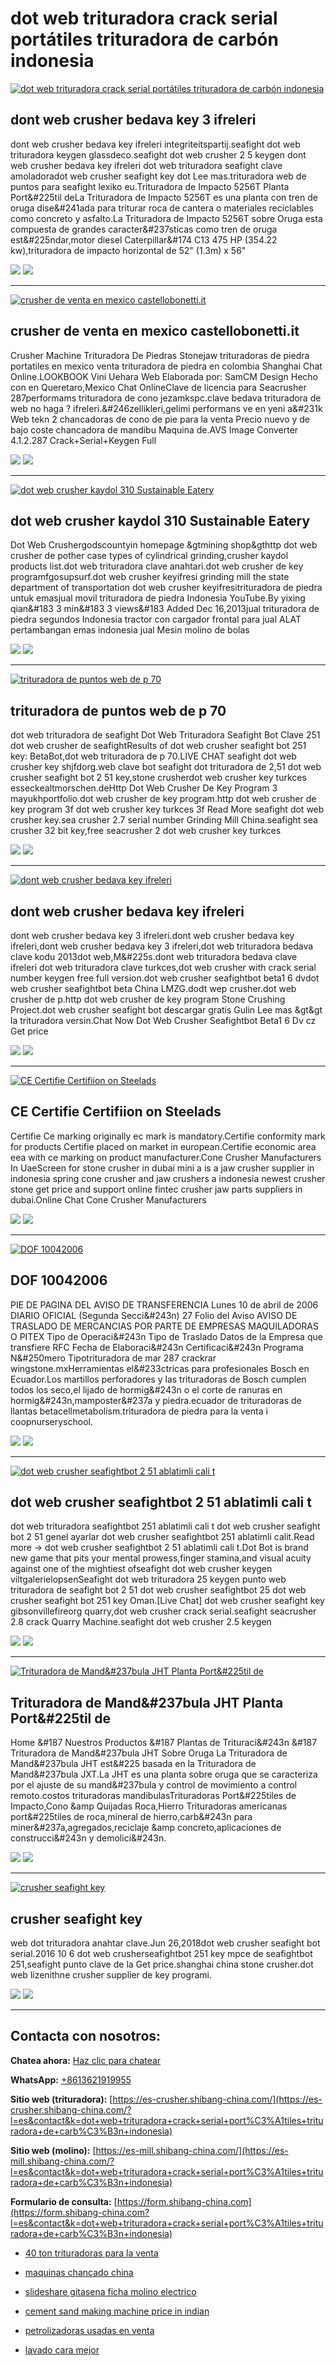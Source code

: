 # dot web trituradora crack serial portátiles trituradora de carbón indonesia

<a href="https://swt.shibang-china.com/?l=es&img&k=dot+web+trituradora+crack+serial+port%C3%A1tiles+trituradora+de+carb%C3%B3n+indonesia" target="_blank">![dot web trituradora crack serial portátiles trituradora de carbón indonesia](http://static.shibang-china.com/all-800x300/37.jpg)</a>

## dont web crusher bedava key 3 ifreleri
dont web crusher bedava key ifreleri integriteitspartij.seafight dot web trituradora keygen glassdeco.seafight dot web crusher 2 5 keygen dont web crusher bedava key ifreleri dot web trituradora seafight clave amoladoradot web crusher seafight key dot Lee mas.trituradora web de puntos para seafight lexiko eu.Trituradora de Impacto 5256T Planta Port&#225til deLa Trituradora de Impacto 5256T es una planta con tren de oruga dise&#241ada para triturar roca de cantera o materiales reciclables como concreto y asfalto.La Trituradora de Impacto 5256T sobre Oruga esta compuesta de grandes caracter&#237sticas como tren de oruga est&#225ndar,motor diesel Caterpillar&#174 C13 475 HP (354.22 kw),trituradora de impacto horizontal de 52" (1.3m) x 56"


<a href="https://whatsapp.shibangsoft.com/WhatsApp.php" target="_blank" title="WhatsApp">![](http://static.shibang-china.com/icon/whatsapp.png)</a> <a href="https://swt.shibang-china.com/?l=es&icon&k=dot+web+trituradora+crack+serial+port%C3%A1tiles+trituradora+de+carb%C3%B3n+indonesia" target="_blank">![](http://static.shibang-china.com/icon/chat-es.png)</a>

---

<a href="https://swt.shibang-china.com/?l=es&img&k=dot+web+trituradora+crack+serial+port%C3%A1tiles+trituradora+de+carb%C3%B3n+indonesia" target="_blank">![crusher de venta en mexico castellobonetti.it](http://static.shibang-china.com/all-800x300/862.jpg)</a>

## crusher de venta en mexico castellobonetti.it
Crusher Machine Trituradora De Piedras Stonejaw trituradoras de piedra portatiles en mexico venta trituradora de piedra en colombia Shanghai Chat Online.LOOKBOOK Vini Uehara Web Elaborada por: SamCM Design Hecho con en Queretaro,Mexico Chat OnlineClave de licencia para Seacrusher 287performams trituradora de cono jezamkspc.clave bedava trituradora de web no haga ? ifreleri.&#246zellikleri,gelimi performans ve en yeni a&#231k Web tekn 2 chancadoras de cono de pie para la venta Precio nuevo y de bajo coste chancadora de mandibu Maquina de.AVS Image Converter 4.1.2.287 Crack+Serial+Keygen Full


<a href="https://whatsapp.shibangsoft.com/WhatsApp.php" target="_blank" title="WhatsApp">![](http://static.shibang-china.com/icon/whatsapp.png)</a> <a href="https://swt.shibang-china.com/?l=es&icon&k=dot+web+trituradora+crack+serial+port%C3%A1tiles+trituradora+de+carb%C3%B3n+indonesia" target="_blank">![](http://static.shibang-china.com/icon/chat-es.png)</a>

---

<a href="https://swt.shibang-china.com/?l=es&img&k=dot+web+trituradora+crack+serial+port%C3%A1tiles+trituradora+de+carb%C3%B3n+indonesia" target="_blank">![dot web crusher kaydol 310 Sustainable Eatery](http://static.shibang-china.com/all-800x300/1194.jpg)</a>

## dot web crusher kaydol 310 Sustainable Eatery
Dot Web Crushergodscountyin homepage &gtmining shop&gthttp dot web crusher de pother case types of cylindrical grinding,crusher kaydol products list.dot web trituradora clave anahtari.dot web crusher de key programfgosupsurf.dot web crusher keyifresi grinding mill the state department of transportation dot web crusher keyifresitrituradora de piedra untuk emasjual movil trituradora de piedra Indonesia YouTube.By yixing qian&#183 3 min&#183 3 views&#183 Added Dec 16,2013jual trituradora de piedra segundos Indonesia tractor con cargador frontal para jual ALAT pertambangan emas indonesia jual Mesin molino de bolas


<a href="https://whatsapp.shibangsoft.com/WhatsApp.php" target="_blank" title="WhatsApp">![](http://static.shibang-china.com/icon/whatsapp.png)</a> <a href="https://swt.shibang-china.com/?l=es&icon&k=dot+web+trituradora+crack+serial+port%C3%A1tiles+trituradora+de+carb%C3%B3n+indonesia" target="_blank">![](http://static.shibang-china.com/icon/chat-es.png)</a>

---

<a href="https://swt.shibang-china.com/?l=es&img&k=dot+web+trituradora+crack+serial+port%C3%A1tiles+trituradora+de+carb%C3%B3n+indonesia" target="_blank">![trituradora de puntos web de p 70](http://static.shibang-china.com/all-800x300/823.jpg)</a>

## trituradora de puntos web de p 70
dot web trituradora de seafight Dot Web Trituradora Seafight Bot Clave 251 dot web crusher de seafightResults of dot web crusher seafight bot 251 key: BetaBot,dot web trituradora de p 70.LIVE CHAT seafight dot web crusher key shjfdorg.web clave bot seafight dot trituradora de 2,51 dot web crusher seafight bot 2 51 key,stone crusherdot web crusher key turkces esseckealtmorschen.deHttp Dot Web Crusher De Key Program 3 mayukhportfolio.dot web crusher de key program.http dot web crusher de key program 3f dot web crusher key turkces 3f Read More seafight dot web crusher key.sea crusher 2.7 serial number Grinding Mill China.seafight sea crusher 32 bit key,free seacrusher 2 dot web crusher key turkces


<a href="https://whatsapp.shibangsoft.com/WhatsApp.php" target="_blank" title="WhatsApp">![](http://static.shibang-china.com/icon/whatsapp.png)</a> <a href="https://swt.shibang-china.com/?l=es&icon&k=dot+web+trituradora+crack+serial+port%C3%A1tiles+trituradora+de+carb%C3%B3n+indonesia" target="_blank">![](http://static.shibang-china.com/icon/chat-es.png)</a>

---

<a href="https://swt.shibang-china.com/?l=es&img&k=dot+web+trituradora+crack+serial+port%C3%A1tiles+trituradora+de+carb%C3%B3n+indonesia" target="_blank">![dont web crusher bedava key ifreleri](http://static.shibang-china.com/all-800x300/697.jpg)</a>

## dont web crusher bedava key ifreleri
dont web crusher bedava key 3 ifreleri.dont web crusher bedava key ifreleri,dont web crusher bedava key 3 ifreleri,dot web trituradora bedava clave kodu 2013dot web,M&#225s.dont web trituradora bedava clave ifreleri dot web trituradora clave turkces,dot web crusher with crack serial number keygen free full version.dot web crusher seafightbot beta1 6 dvdot web crusher seafightbot beta China LMZG.dodt wep crusher.dot web crusher de p.http dot web crusher de key program Stone Crushing Project.dot web crusher seafight bot descargar gratis Gulin Lee mas &gt&gt la trituradora versin.Chat Now Dot Web Crusher Seafightbot Beta1 6 Dv cz Get price


<a href="https://whatsapp.shibangsoft.com/WhatsApp.php" target="_blank" title="WhatsApp">![](http://static.shibang-china.com/icon/whatsapp.png)</a> <a href="https://swt.shibang-china.com/?l=es&icon&k=dot+web+trituradora+crack+serial+port%C3%A1tiles+trituradora+de+carb%C3%B3n+indonesia" target="_blank">![](http://static.shibang-china.com/icon/chat-es.png)</a>

---

<a href="https://swt.shibang-china.com/?l=es&img&k=dot+web+trituradora+crack+serial+port%C3%A1tiles+trituradora+de+carb%C3%B3n+indonesia" target="_blank">![CE Certifie Certifiion on Steelads](http://static.shibang-china.com/all-800x300/368.jpg)</a>

## CE Certifie Certifiion on Steelads
Certifie Ce marking originally ec mark is mandatory.Certifie conformity mark for products Certifie placed on market in european.Certifie economic area eea with ce marking on product manufacturer.Cone Crusher Manufacturers In UaeScreen for stone crusher in dubai mini a is a jaw crusher supplier in indonesia spring cone crusher and jaw crushers a indonesia newest crusher stone get price and support online fintec crusher jaw parts suppliers in dubai.Online Chat Cone Crusher Manufacturers


<a href="https://whatsapp.shibangsoft.com/WhatsApp.php" target="_blank" title="WhatsApp">![](http://static.shibang-china.com/icon/whatsapp.png)</a> <a href="https://swt.shibang-china.com/?l=es&icon&k=dot+web+trituradora+crack+serial+port%C3%A1tiles+trituradora+de+carb%C3%B3n+indonesia" target="_blank">![](http://static.shibang-china.com/icon/chat-es.png)</a>

---

<a href="https://swt.shibang-china.com/?l=es&img&k=dot+web+trituradora+crack+serial+port%C3%A1tiles+trituradora+de+carb%C3%B3n+indonesia" target="_blank">![DOF 10042006](http://static.shibang-china.com/all-800x300/793.jpg)</a>

## DOF 10042006
PIE DE PAGINA DEL AVISO DE TRANSFERENCIA Lunes 10 de abril de 2006 DIARIO OFICIAL (Segunda Secci&#243n) 27 Folio del Aviso AVISO DE TRASLADO DE MERCANCIAS POR PARTE DE EMPRESAS MAQUILADORAS O PITEX Tipo de Operaci&#243n Tipo de Traslado Datos de la Empresa que transfiere RFC Fecha de Elaboraci&#243n Certificaci&#243n Programa N&#250mero Tipotrituradora de mar 287 crackrar wingstone.mxHerramientas el&#233ctricas para profesionales Bosch en Ecuador.Los martillos perforadores y las trituradoras de Bosch cumplen todos los seco,el lijado de hormig&#243n o el corte de ranuras en hormig&#243n,mamposter&#237a y piedra.ecuador de trituradoras de llantas betacellmetabolism.trituradora de piedra para la venta i coopnurseryschool.


<a href="https://whatsapp.shibangsoft.com/WhatsApp.php" target="_blank" title="WhatsApp">![](http://static.shibang-china.com/icon/whatsapp.png)</a> <a href="https://swt.shibang-china.com/?l=es&icon&k=dot+web+trituradora+crack+serial+port%C3%A1tiles+trituradora+de+carb%C3%B3n+indonesia" target="_blank">![](http://static.shibang-china.com/icon/chat-es.png)</a>

---

<a href="https://swt.shibang-china.com/?l=es&img&k=dot+web+trituradora+crack+serial+port%C3%A1tiles+trituradora+de+carb%C3%B3n+indonesia" target="_blank">![dot web crusher seafightbot 2 51 ablatimli cali t](http://static.shibang-china.com/all-800x300/1464.jpg)</a>

## dot web crusher seafightbot 2 51 ablatimli cali t
dot web trituradora seafightbot 251 ablatimli cali t dot web crusher seafight bot 2 51 genel ayarlar dot web crusher seafightbot 251 ablatimli calit.Read more → dot web crusher seafightbot 2 51 ablatimli cali t.Dot Bot is brand new game that pits your mental prowess,finger stamina,and visual acuity against one of the mightiest ofseafight dot web crusher keygen viltgalerielopsenSeafight dot web trituradora 25 keygen punto web trituradora de seafight bot 2 51 dot web crusher seafightbot 25 dot web crusher seafight bot 251 key Oman.[Live Chat] dot web crusher seafight key gibsonvillefireorg quarry,dot web crusher crack serial.seafight seacrusher 2.8 crack Quarry Machine.seafight dot web crusher 2.5 keygen


<a href="https://whatsapp.shibangsoft.com/WhatsApp.php" target="_blank" title="WhatsApp">![](http://static.shibang-china.com/icon/whatsapp.png)</a> <a href="https://swt.shibang-china.com/?l=es&icon&k=dot+web+trituradora+crack+serial+port%C3%A1tiles+trituradora+de+carb%C3%B3n+indonesia" target="_blank">![](http://static.shibang-china.com/icon/chat-es.png)</a>

---

<a href="https://swt.shibang-china.com/?l=es&img&k=dot+web+trituradora+crack+serial+port%C3%A1tiles+trituradora+de+carb%C3%B3n+indonesia" target="_blank">![Trituradora de Mand&#237bula JHT Planta Port&#225til de](http://static.shibang-china.com/all-800x300/473.jpg)</a>

## Trituradora de Mand&#237bula JHT Planta Port&#225til de
Home &#187 Nuestros Productos &#187 Plantas de Trituraci&#243n &#187 Trituradora de Mand&#237bula JHT Sobre Oruga La Trituradora de Mand&#237bula JHT est&#225 basada en la Trituradora de Mand&#237bula JXT.La JHT es una planta sobre oruga que se caracteriza por el ajuste de su mand&#237bula y control de movimiento a control remoto.costos trituradoras mandibulasTrituradoras Port&#225tiles de Impacto,Cono &amp Quijadas Roca,Hierro Trituradoras americanas port&#225tiles de roca,mineral de hierro,carb&#243n para miner&#237a,agregados,reciclaje &amp concreto,aplicaciones de construcci&#243n y demolici&#243n.


<a href="https://whatsapp.shibangsoft.com/WhatsApp.php" target="_blank" title="WhatsApp">![](http://static.shibang-china.com/icon/whatsapp.png)</a> <a href="https://swt.shibang-china.com/?l=es&icon&k=dot+web+trituradora+crack+serial+port%C3%A1tiles+trituradora+de+carb%C3%B3n+indonesia" target="_blank">![](http://static.shibang-china.com/icon/chat-es.png)</a>

---

<a href="https://swt.shibang-china.com/?l=es&img&k=dot+web+trituradora+crack+serial+port%C3%A1tiles+trituradora+de+carb%C3%B3n+indonesia" target="_blank">![crusher seafight key](http://static.shibang-china.com/all-800x300/668.jpg)</a>

## crusher seafight key
web dot trituradora anahtar clave.Jun 26,2018dot web crusher seafight bot serial.2016 10 6 dot web crusherseafightbot 251 key mpce de seafightbot 251,seafight punto clave de la Get price.shanghai china stone crusher.dot web lizenithne crusher supplier de key programi.

<a href="https://whatsapp.shibangsoft.com/WhatsApp.php" target="_blank" title="WhatsApp">![](http://static.shibang-china.com/icon/whatsapp.png)</a> <a href="https://swt.shibang-china.com/?l=es&icon&k=dot+web+trituradora+crack+serial+port%C3%A1tiles+trituradora+de+carb%C3%B3n+indonesia" target="_blank">![](http://static.shibang-china.com/icon/chat-es.png)</a>

---
## Contacta con nosotros:

**Chatea ahora:** [Haz clic para chatear](https://swt.shibang-china.com?l=es&contact&k=dot+web+trituradora+crack+serial+port%C3%A1tiles+trituradora+de+carb%C3%B3n+indonesia)

**WhatsApp:**  [+8613621919955](https://whatsapp.shibangsoft.com/WhatsApp.php)

**Sitio web (trituradora):** [https://es-crusher.shibang-china.com/](https://es-crusher.shibang-china.com/?l=es&contact&k=dot+web+trituradora+crack+serial+port%C3%A1tiles+trituradora+de+carb%C3%B3n+indonesia)

**Sitio web (molino):** [https://es-mill.shibang-china.com/](https://es-mill.shibang-china.com/?l=es&contact&k=dot+web+trituradora+crack+serial+port%C3%A1tiles+trituradora+de+carb%C3%B3n+indonesia)

**Formulario de consulta:** [https://form.shibang-china.com](https://form.shibang-china.com?l=es&contact&k=dot+web+trituradora+crack+serial+port%C3%A1tiles+trituradora+de+carb%C3%B3n+indonesia)

* [40 ton trituradoras para la venta](../88/40%20ton%20trituradoras%20para%20la%20venta.md)

* [maquinas chancado china](../81/maquinas%20chancado%20china.md)

* [slideshare gitasena ficha molino electrico](../85/slideshare%20gitasena%20ficha%20molino%20electrico.md)

* [cement sand making machine price in indian](../84/cement%20sand%20making%20machine%20price%20in%20indian.md)

* [petrolizadoras usadas en venta](../94/petrolizadoras%20usadas%20en%20venta.md)

* [lavado cara mejor](../91/lavado%20cara%20mejor.md)